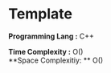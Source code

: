 # Template

**Programming Lang :** C++

**Time Complexity :** O()  
**Space Complexitiy: ** O()

```cpp

```
